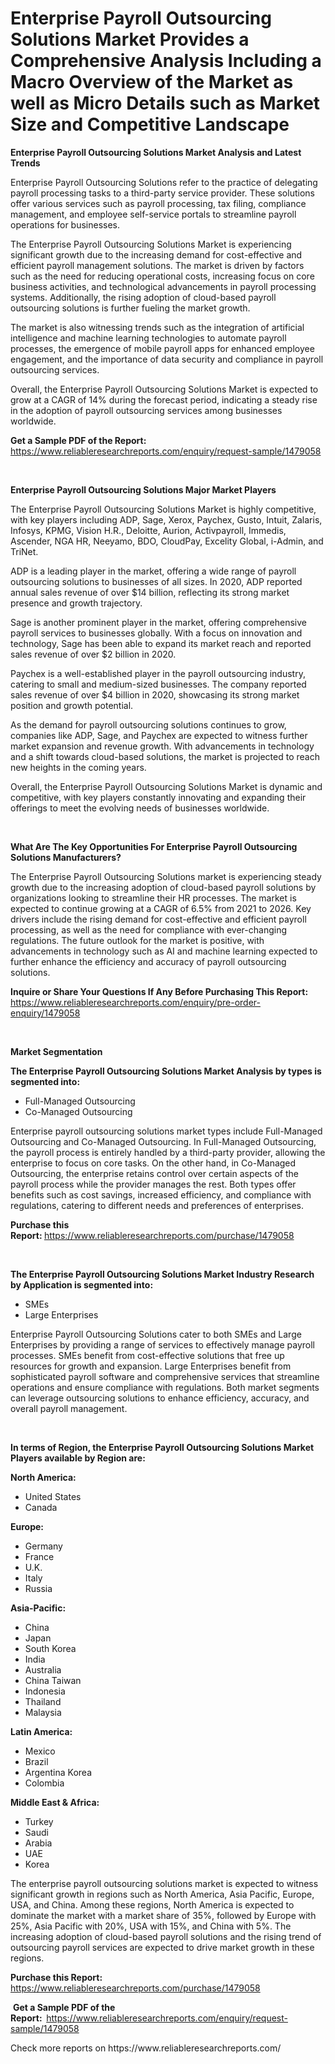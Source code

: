 <p><h1>Enterprise Payroll Outsourcing Solutions Market Provides a Comprehensive Analysis Including a Macro Overview of the Market as well as Micro Details such as Market Size and Competitive Landscape</h1></p><p><strong>Enterprise Payroll Outsourcing Solutions Market Analysis and Latest Trends</strong></p>
<p><p>Enterprise Payroll Outsourcing Solutions refer to the practice of delegating payroll processing tasks to a third-party service provider. These solutions offer various services such as payroll processing, tax filing, compliance management, and employee self-service portals to streamline payroll operations for businesses.</p><p>The Enterprise Payroll Outsourcing Solutions Market is experiencing significant growth due to the increasing demand for cost-effective and efficient payroll management solutions. The market is driven by factors such as the need for reducing operational costs, increasing focus on core business activities, and technological advancements in payroll processing systems. Additionally, the rising adoption of cloud-based payroll outsourcing solutions is further fueling the market growth.</p><p>The market is also witnessing trends such as the integration of artificial intelligence and machine learning technologies to automate payroll processes, the emergence of mobile payroll apps for enhanced employee engagement, and the importance of data security and compliance in payroll outsourcing services.</p><p>Overall, the Enterprise Payroll Outsourcing Solutions Market is expected to grow at a CAGR of 14% during the forecast period, indicating a steady rise in the adoption of payroll outsourcing services among businesses worldwide.</p></p>
<p><strong>Get a Sample PDF of the Report:&nbsp;</strong> <a href="https://www.reliableresearchreports.com/enquiry/request-sample/1479058">https://www.reliableresearchreports.com/enquiry/request-sample/1479058</a></p>
<p>&nbsp;</p>
<p><strong>Enterprise Payroll Outsourcing Solutions Major Market Players</strong></p>
<p><p>The Enterprise Payroll Outsourcing Solutions Market is highly competitive, with key players including ADP, Sage, Xerox, Paychex, Gusto, Intuit, Zalaris, Infosys, KPMG, Vision H.R., Deloitte, Aurion, Activpayroll, Immedis, Ascender, NGA HR, Neeyamo, BDO, CloudPay, Excelity Global, i-Admin, and TriNet.</p><p>ADP is a leading player in the market, offering a wide range of payroll outsourcing solutions to businesses of all sizes. In 2020, ADP reported annual sales revenue of over $14 billion, reflecting its strong market presence and growth trajectory.</p><p>Sage is another prominent player in the market, offering comprehensive payroll services to businesses globally. With a focus on innovation and technology, Sage has been able to expand its market reach and reported sales revenue of over $2 billion in 2020.</p><p>Paychex is a well-established player in the payroll outsourcing industry, catering to small and medium-sized businesses. The company reported sales revenue of over $4 billion in 2020, showcasing its strong market position and growth potential.</p><p>As the demand for payroll outsourcing solutions continues to grow, companies like ADP, Sage, and Paychex are expected to witness further market expansion and revenue growth. With advancements in technology and a shift towards cloud-based solutions, the market is projected to reach new heights in the coming years.</p><p>Overall, the Enterprise Payroll Outsourcing Solutions Market is dynamic and competitive, with key players constantly innovating and expanding their offerings to meet the evolving needs of businesses worldwide.</p></p>
<p>&nbsp;</p>
<p><strong>What Are The Key Opportunities For Enterprise Payroll Outsourcing Solutions Manufacturers?</strong></p>
<p><p>The Enterprise Payroll Outsourcing Solutions market is experiencing steady growth due to the increasing adoption of cloud-based payroll solutions by organizations looking to streamline their HR processes. The market is expected to continue growing at a CAGR of 6.5% from 2021 to 2026. Key drivers include the rising demand for cost-effective and efficient payroll processing, as well as the need for compliance with ever-changing regulations. The future outlook for the market is positive, with advancements in technology such as AI and machine learning expected to further enhance the efficiency and accuracy of payroll outsourcing solutions.</p></p>
<p><strong>Inquire or Share Your Questions If Any Before Purchasing This Report:</strong> <a href="https://www.reliableresearchreports.com/enquiry/pre-order-enquiry/1479058">https://www.reliableresearchreports.com/enquiry/pre-order-enquiry/1479058</a></p>
<p>&nbsp;</p>
<p><strong>Market Segmentation</strong></p>
<p><strong>The Enterprise Payroll Outsourcing Solutions Market Analysis by types is segmented into:</strong></p>
<p><ul><li>Full-Managed Outsourcing</li><li>Co-Managed Outsourcing</li></ul></p>
<p><p>Enterprise payroll outsourcing solutions market types include Full-Managed Outsourcing and Co-Managed Outsourcing. In Full-Managed Outsourcing, the payroll process is entirely handled by a third-party provider, allowing the enterprise to focus on core tasks. On the other hand, in Co-Managed Outsourcing, the enterprise retains control over certain aspects of the payroll process while the provider manages the rest. Both types offer benefits such as cost savings, increased efficiency, and compliance with regulations, catering to different needs and preferences of enterprises.</p></p>
<p><strong>Purchase this Report:&nbsp;</strong><a href="https://www.reliableresearchreports.com/purchase/1479058">https://www.reliableresearchreports.com/purchase/1479058</a></p>
<p>&nbsp;</p>
<p><strong>The Enterprise Payroll Outsourcing Solutions Market Industry Research by Application is segmented into:</strong></p>
<p><ul><li>SMEs</li><li>Large Enterprises</li></ul></p>
<p><p>Enterprise Payroll Outsourcing Solutions cater to both SMEs and Large Enterprises by providing a range of services to effectively manage payroll processes. SMEs benefit from cost-effective solutions that free up resources for growth and expansion. Large Enterprises benefit from sophisticated payroll software and comprehensive services that streamline operations and ensure compliance with regulations. Both market segments can leverage outsourcing solutions to enhance efficiency, accuracy, and overall payroll management.</p></p>
<p>&nbsp;</p>
<p><strong>In terms of Region, the Enterprise Payroll Outsourcing Solutions Market Players available by Region are:</strong></p>
<p>
    <p> <strong> North America: </strong>
        <ul>
            <li>United States</li>
            <li>Canada</li>
        </ul>
        </p> 
    <p> <strong> Europe: </strong>
        <ul>
            <li>Germany</li>
            <li>France</li>
            <li>U.K.</li>
            <li>Italy</li>
            <li>Russia</li>
        </ul>
        </p> 
    <p> <strong> Asia-Pacific: </strong>
        <ul>
            <li>China</li>
            <li>Japan</li>
            <li>South Korea</li>
            <li>India</li>
            <li>Australia</li>
            <li>China Taiwan</li>
            <li>Indonesia</li>
            <li>Thailand</li>
            <li>Malaysia</li>
        </ul>
        </p> 
    <p> <strong> Latin America: </strong>
        <ul>
            <li>Mexico</li>
            <li>Brazil</li>
            <li>Argentina Korea</li>
            <li>Colombia</li>
        </ul>
        </p> 
    <p> <strong> Middle East & Africa: </strong>
        <ul>
            <li>Turkey</li>
            <li>Saudi</li>
            <li>Arabia</li>
            <li>UAE</li>
            <li>Korea</li>
        </ul>
    </p>
    </p>
<p><p>The enterprise payroll outsourcing solutions market is expected to witness significant growth in regions such as North America, Asia Pacific, Europe, USA, and China. Among these regions, North America is expected to dominate the market with a market share of 35%, followed by Europe with 25%, Asia Pacific with 20%, USA with 15%, and China with 5%. The increasing adoption of cloud-based payroll solutions and the rising trend of outsourcing payroll services are expected to drive market growth in these regions.</p></p>
<p><strong>Purchase this Report: </strong><a href="https://www.reliableresearchreports.com/purchase/1479058">https://www.reliableresearchreports.com/purchase/1479058</a></p>
<p>&nbsp;<strong>Get a Sample PDF of the Report:&nbsp;&nbsp;</strong><a href="https://www.reliableresearchreports.com/enquiry/request-sample/1479058">https://www.reliableresearchreports.com/enquiry/request-sample/1479058</a></p>
<p><strong></strong></p>
<p>Check more reports on https://www.reliableresearchreports.com/</p>